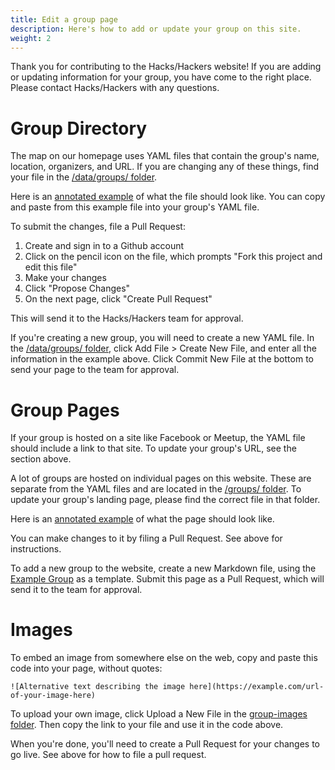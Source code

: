 ```yaml
---
title: Edit a group page
description: Here's how to add or update your group on this site.
weight: 2
---
```


Thank you for contributing to the Hacks/Hackers website! If you are adding or updating information for your group, you have come to the right place. Please contact Hacks/Hackers with any questions.

# Group Directory

The map on our homepage uses YAML files that contain the group's name, location, organizers, and URL. If you are changing any of these things, find your file in the [/data/groups/ folder][3].

Here is an [annotated example][4] of what the file should look like. You can copy and paste from this example file into your group's YAML file.

To submit the changes, file a Pull Request:

1. Create and sign in to a Github account
2. Click on the pencil icon on the file, which prompts "Fork this project and edit this file"
3. Make your changes
4. Click "Propose Changes"
5. On the next page, click "Create Pull Request"

This will send it to the Hacks/Hackers team for approval.

If you're creating a new group, you will need to create a new YAML file. In the [/data/groups/ folder][3], click Add File > Create New File, and enter all the information in the example above. Click Commit New File at the bottom to send your page to the team for approval.

# Group Pages

If your group is hosted on a site like Facebook or Meetup, the YAML file should include a link to that site. To update your group's URL, see the section above.

A lot of groups are hosted on individual pages on this website. These are separate from the YAML files and are located in the [/groups/ folder](https://github.com/hackshackers/hackshackers-hugo/tree/master/content/groups). To update your group's landing page, please find the correct file in that folder.

Here is an [annotated example][5] of what the page should look like.

You can make changes to it by filing a Pull Request. See above for instructions.

To add a new group to the website, create a new Markdown file, using the [Example Group][5] as a template. Submit this page as a Pull Request, which will send it to the team for approval.

# Images

To embed an image from somewhere else on the web, copy and paste this code into your page, without quotes:

`![Alternative text describing the image here](https://example.com/url-of-your-image-here)`

To upload your own image, click Upload a New File in the [group-images folder](https://github.com/hackshackers/hackshackers-hugo/tree/master/content/content-images/group-images). Then copy the link to your file and use it in the code above.

When you're done, you'll need to create a Pull Request for your changes to go live. See above for how to file a pull request.

[1]: /hack-this-site/edit-a-page/
[2]: http://www.yaml.org/start.html
[3]: https://github.com/hackshackers/hackshackers-hugo/tree/master/content/data/groups
[4]: https://github.com/hackshackers/hackshackers-hugo/blob/master/content/data/groups/example-group.yml
[5]: https://github.com/hackshackers/hackshackers-hugo/blob/master/content/groups/example-group.md
